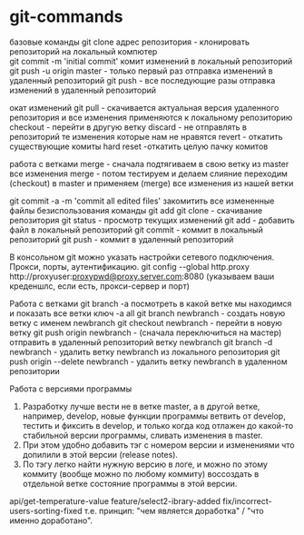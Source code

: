 # git-commands
базовые команды
git clone адрес репозитория - клонировать репозиторий на локальный компютер <br>
git commit -m 'initial commit' комит изменений в локальный репозиторий
git push -u origin master - только первый раз отправка изменений в удаленный репозиторий
git push - все последующие разы отправка изменений в удаленный репозиторий

окат изменений
git pull - скачивается актуальная версия удаленного репозитория и все изменения применяются к локальному репозиторию
checkout - перейти в другую ветку
discard - не отправлять в репозиторий те изменения которые нам не нравятся
revert - откатить существующие комиты
hard reset -откатить целую пачку комитов

работа с ветками
merge - сначала подтягиваем в свою ветку из master все изменения
merge - потом тестируем и делаем слияние переходим (checkout) в master и применяем (merge) все изменения из нашей ветки

git commit -a -m 'commit all edited files' закомитить все измененные файлы безиспользования команды git add
git clone - скачивание репозитория 
git status - просмотр текущих изменений 
git add - добавить файл в локальный репозиторий 
git commit - коммит в локальный репозиторий 
git push - коммит в удаленный репозиторий

В консольном git можно указать настройки сетевого подключения. Прокси, порты, аутентификацию.
git config --global http.proxy http://proxyuser:proxypwd@proxy.server.com:8080 
(указываем ваши креденшлс, если есть, прокси-сервер и порт)

Работа с ветками
git branch -a  посмотреть в какой ветке мы находимся и показать все ветки ключ -а   all
git branch newbranch  - создать новую ветку с именем newbranch
git checkout newbranch - перейти в новую ветку
git push origin newbranch -  (сначала переключиться на мастер) отправить в удаленный репозиторий ветку newbranch
git branch -d newbranch - удалить ветку newbranch из локального репозитория 
git push origin --delete newbranch - удалить ветку newbranch в удаленном репозитории

Работа с версиями программы
1. Разработку лучше вести не в ветке master, 
   а в другой ветке, например, develop, новые функции программы ветвить от develop, 
   тестить и фиксить в develop, и только когда код отлажен до какой-то стабильной версии программы, 
   сливать изменения в master. 
2. При этом удобно добавить тэг с номером версии и изменениями что допилили в этой версии (release notes). 
3. По тэгу легко найти нужную версию в логе, 
   и можно по этому коммиту (вообще можно по любому коммиту) 
   воссоздать в отдельной ветке состояние программы в этой версии.
   
api/get-temperature-value
feature/select2-ibrary-added
fix/incorrect-users-sorting-fixed
т.е. принцип: "чем является доработка" / "что именно доработано".
